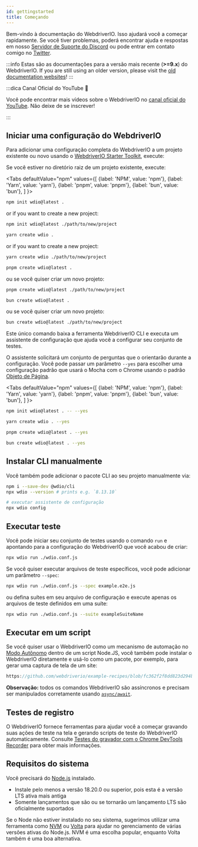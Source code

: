 ```yaml
---
id: gettingstarted
title: Começando
---
```


Bem-vindo à documentação do WebdriverIO. Isso ajudará você a começar rapidamente. Se você tiver problemas, poderá encontrar ajuda e respostas em nosso [Servidor de Suporte do Discord](https://discord.webdriver.io) ou pode entrar em contato comigo no [Twitter](https://twitter.com/webdriverio).

:::info
Estas são as documentações para a versão mais recente (__>=9.x__) do WebdriverIO. If you are still using an older version, please visit the [old documentation websites](/versions)!
:::

<LiteYouTubeEmbed id="rA4IFNyW54c" title="Introdução ao WebdriverIO" />

:::dica Canal Oficial do YouTube 🎥

Você pode encontrar mais vídeos sobre o WebdriverIO no [canal oficial do YouTube](https://youtube.com/@webdriverio). Não deixe de se inscrever!

:::

## Iniciar uma configuração do WebdriverIO

Para adicionar uma configuração completa do WebdriverIO a um projeto existente ou novo usando o [WebdriverIO Starter Toolkit](https://www.npmjs.com/package/create-wdio), execute:

Se você estiver no diretório raiz de um projeto existente, execute:

<Tabs
  defaultValue="npm"
  values={[
    {label: 'NPM', value: 'npm'},
 {label: 'Yarn', value: 'yarn'},
 {label: 'pnpm', value: 'pnpm'},
 {label: 'bun', value: 'bun'},
 ]
}>
<TabItem value="npm">

```sh
npm init wdio@latest .
```

or if you want to create a new project:

```sh
npm init wdio@latest ./path/to/new/project
```

</TabItem>
<TabItem value="yarn">

```sh
yarn create wdio .
```

or if you want to create a new project:

```sh
yarn create wdio ./path/to/new/project
```

</TabItem>
<TabItem value="pnpm">

```sh
pnpm create wdio@latest .
```

ou se você quiser criar um novo projeto:

```sh
pnpm create wdio@latest ./path/to/new/project
```

</TabItem>
<TabItem value="bun">

```sh
bun create wdio@latest .
```

ou se você quiser criar um novo projeto:

```sh
bun create wdio@latest ./path/to/new/project
```

</TabItem>
</Tabs>

Este único comando baixa a ferramenta WebdriverIO CLI e executa um assistente de configuração que ajuda você a configurar seu conjunto de testes.

<CreateProjectAnimation />

O assistente solicitará um conjunto de perguntas que o orientarão durante a configuração. Você pode passar um parâmetro `--yes` para escolher uma configuração padrão que usará o Mocha com o Chrome usando o padrão [Objeto de Página](https://martinfowler.com/bliki/PageObject.html).

<Tabs
  defaultValue="npm"
  values={[
    {label: 'NPM', value: 'npm'},
 {label: 'Yarn', value: 'yarn'},
 {label: 'pnpm', value: 'pnpm'},
 {label: 'bun', value: 'bun'},
 ]
}>
<TabItem value="npm">

```sh
npm init wdio@latest . -- --yes
```

</TabItem>
<TabItem value="yarn">

```sh
yarn create wdio . --yes
```

</TabItem>
<TabItem value="pnpm">

```sh
pnpm create wdio@latest . --yes
```

</TabItem>
<TabItem value="bun">

```sh
bun create wdio@latest . --yes
```

</TabItem>
</Tabs>

## Instalar CLI manualmente

Você também pode adicionar o pacote CLI ao seu projeto manualmente via:

```sh
npm i --save-dev @wdio/cli
npx wdio --version # prints e.g. `8.13.10`

# executar assistente de configuração
npx wdio config
```

## Executar teste

Você pode iniciar seu conjunto de testes usando o comando `run` e apontando para a configuração do WebdriverIO que você acabou de criar:

```sh
npx wdio run ./wdio.conf.js
```

Se você quiser executar arquivos de teste específicos, você pode adicionar um parâmetro `--spec`:

```sh
npx wdio run ./wdio.conf.js --spec example.e2e.js
```

ou defina suítes em seu arquivo de configuração e execute apenas os arquivos de teste definidos em uma suíte:

```sh
npx wdio run ./wdio.conf.js --suite exampleSuiteName
```

## Executar em um script

Se você quiser usar o WebdriverIO como um mecanismo de automação no [Modo Autônomo](/docs/setuptypes#standalone-mode) dentro de um script Node.JS, você também pode instalar o WebdriverIO diretamente e usá-lo como um pacote, por exemplo, para gerar uma captura de tela de um site:

```js reference useHTTPS
https://github.com/webdriverio/example-recipes/blob/fc362f2f8dd823d294b9bb5f92bd5991339d4591/getting-started/run-in-script.js#L2-L19
```

__Observação:__ todos os comandos WebdriverIO são assíncronos e precisam ser manipulados corretamente usando [`async/await`](https://javascript.info/async-await).

## Testes de registro

O WebdriverIO fornece ferramentas para ajudar você a começar gravando suas ações de teste na tela e gerando scripts de teste do WebdriverIO automaticamente. Consulte [Testes do gravador com o Chrome DevTools Recorder](/docs/record) para obter mais informações.

## Requisitos do sistema

Você precisará do [Node.js](http://nodejs.org) instalado.

- Instale pelo menos a versão 18.20.0 ou superior, pois esta é a versão LTS ativa mais antiga
- Somente lançamentos que são ou se tornarão um lançamento LTS são oficialmente suportados

Se o Node não estiver instalado no seu sistema, sugerimos utilizar uma ferramenta como [NVM](https://github.com/creationix/nvm) ou [Volta](https://volta.sh/) para ajudar no gerenciamento de várias versões ativas do Node.js. NVM é uma escolha popular, enquanto Volta também é uma boa alternativa.
